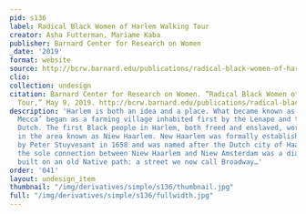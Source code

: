 ```yaml
---
pid: s136
label: Radical Black Women of Harlem Walking Tour
creator: Asha Futterman, Mariame Kaba
publisher: Barnard Center for Research on Women
_date: '2019'
format: website
source: http://bcrw.barnard.edu/publications/radical-black-women-of-harlem-walking-tour/
clio:
collection: undesign
citation: Barnard Center for Research on Women. “Radical Black Women of Harlem Walking
  Tour,” May 9, 2019. http://bcrw.barnard.edu/publications/radical-black-women-of-harlem-walking-tour/.
description: 'Harlem is both an idea and a place. What became known as the ‘Black
  Mecca’ began as a farming village inhabited first by the Lenape and then by the
  Dutch. The first Black people in Harlem, both freed and enslaved, worked on farms
  in the area known as Niew Haarlem. New Haarlem was formally established as a settlement
  by Peter Stuyvesant in 1658 and was named after the Dutch city of Haarlem. For generations,
  the sole connection between Niew Haarlem and Niew Amsterdam was a diagonal road
  built on an old Native path: a street we now call Broadway…'
order: '041'
layout: undesign_item
thumbnail: "/img/derivatives/simple/s136/thumbnail.jpg"
full: "/img/derivatives/simple/s136/fullwidth.jpg"
---
```

